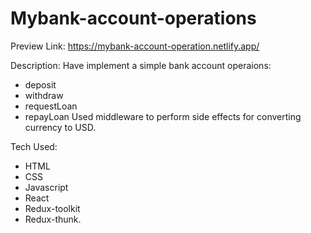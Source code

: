 # Mybank-account-operations

Preview Link:
https://mybank-account-operation.netlify.app/

Description:
Have implement a simple bank account operaions:
  * deposit
  * withdraw
  * requestLoan
  * repayLoan
Used middleware to perform side effects for converting currency to USD.

Tech Used:
  * HTML
  * CSS
  * Javascript
  * React
  * Redux-toolkit
  * Redux-thunk.
